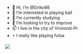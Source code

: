 - 👋 Hi, I’m @Driko66
- 👀 I’m interested in playing ball
- 🌱 I’m currently studying
- 💞️ I’m looking to try to improve
- 📫 I live in the city of Virmond-Pr
- ⚡  I really like playing futsa

![](https://tenor.com/pt-PT/view/waiting-gif-23395435)
